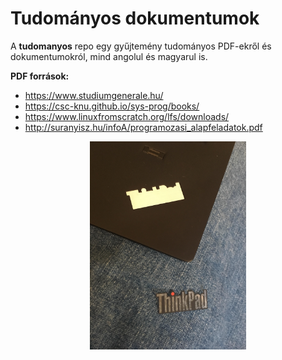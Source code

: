 # Tudományos dokumentumok

A **tudomanyos** repo egy gyűjtemény tudományos PDF-ekről és dokumentumokról, mind angolul és magyarul is.

**PDF források:**
- https://www.studiumgenerale.hu/
- https://csc-knu.github.io/sys-prog/books/ 
- https://www.linuxfromscratch.org/lfs/downloads/
- http://suranyisz.hu/infoA/programozasi_alapfeladatok.pdf

<p align=center><img align=center src="./Pictures/1702547344661980.jpg" width=250></p>
